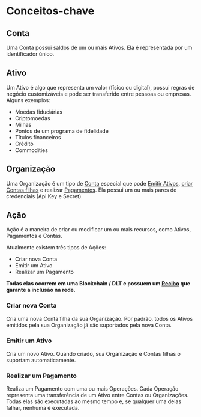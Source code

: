 # Conceitos-chave

## Conta

Uma Conta possui saldos de um ou mais Ativos. Ela é representada por um identificador único.  

## Ativo

Um Ativo é algo que representa um valor (físico ou digital), possui regras de negócio customizáveis e pode ser transferido entre pessoas ou empresas. Alguns exemplos:
 
- Moedas fiduciárias
- Criptomoedas
- Milhas
- Pontos de um programa de fidelidade
- Títulos financeiros
- Crédito
- Commodities

## Organização

Uma Organização é um tipo de [Conta](#conta) especial que pode [Emitir Ativos](#acao), [criar Contas filhas](#acao) e realizar [Pagamentos](#acao).
Ela possui um ou mais pares de credenciais (Api Key e Secret)

## Ação

Ação é a maneira de criar ou modificar um ou mais recursos, como Ativos, Pagamentos e Contas. 

Atualmente existem três tipos de Ações:

- Criar nova Conta
- Emitir um Ativo
- Realizar um Pagamento

**Todas elas ocorrem em uma Blockchain / DLT e possuem um [Recibo](#receipt) que garante a inclusão na rede.**

### Criar nova Conta 

Cria uma nova Conta filha da sua Organização. Por padrão, todos os Ativos emitidos pela sua Organização já são suportados pela nova Conta.

### Emitir um Ativo

Cria um novo Ativo. Quando criado, sua Organização e Contas filhas o suportam automaticamente.

### Realizar um Pagamento

Realiza um Pagamento com uma ou mais Operações. Cada Operação representa uma transferência de um Ativo entre Contas ou Organizações. 
Todas elas são executadas ao mesmo tempo e, se qualquer uma delas falhar, nenhuma é executada.
